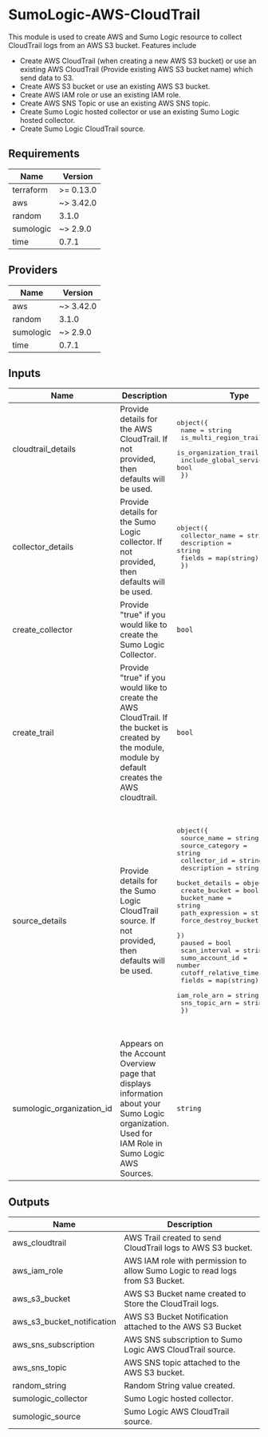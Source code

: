 # SumoLogic-AWS-CloudTrail

This module is used to create AWS and Sumo Logic resource to collect CloudTrail logs from an AWS S3 bucket. Features include
- Create AWS CloudTrail (when creating a new AWS S3 bucket) or use an existing AWS CloudTrail (Provide existing AWS S3 bucket name) which send data to S3.
- Create AWS S3 bucket or use an existing AWS S3 bucket.
- Create AWS IAM role or use an existing IAM role.
- Create AWS SNS Topic or use an existing AWS SNS topic.
- Create Sumo Logic hosted collector or use an existing Sumo Logic hosted collector.
- Create Sumo Logic CloudTrail source.

## Requirements

| Name | Version |
|------|---------|
| terraform | >= 0.13.0 |
| aws | ~> 3.42.0 |
| random | 3.1.0 |
| sumologic | ~> 2.9.0 |
| time | 0.7.1 |

## Providers

| Name | Version |
|------|---------|
| aws | ~> 3.42.0 |
| random | 3.1.0 |
| sumologic | ~> 2.9.0 |
| time | 0.7.1 |

## Inputs

| Name | Description | Type | Default | Required |
|------|-------------|------|---------|:--------:|
| cloudtrail\_details | Provide details for the AWS CloudTrail. If not provided, then defaults will be used. | <pre>object({<br>    name                          = string<br>    is_multi_region_trail         = bool<br>    is_organization_trail         = bool<br>    include_global_service_events = bool<br>  })</pre> | <pre>{<br>  "include_global_service_events": false,<br>  "is_multi_region_trail": false,<br>  "is_organization_trail": false,<br>  "name": "SumoLogic-Terraform-CloudTrail-random-id"<br>}</pre> | no |
| collector\_details | Provide details for the Sumo Logic collector. If not provided, then defaults will be used. | <pre>object({<br>    collector_name = string<br>    description    = string<br>    fields         = map(string)<br>  })</pre> | <pre>{<br>  "collector_name": "SumoLogic CloudTrail Collector <Random ID>",<br>  "description": "This collector is created using Sumo Logic terraform AWS cloudtrail module to collect AWS cloudtrail logs.",<br>  "fields": {}<br>}</pre> | no |
| create\_collector | Provide "true" if you would like to create the Sumo Logic Collector. | `bool` | n/a | yes |
| create\_trail | Provide "true" if you would like to create the AWS CloudTrail. If the bucket is created by the module, module by default creates the AWS cloudtrail. | `bool` | n/a | yes |
| source\_details | Provide details for the Sumo Logic CloudTrail source. If not provided, then defaults will be used. | <pre>object({<br>    source_name     = string<br>    source_category = string<br>    collector_id    = string<br>    description     = string<br>    bucket_details = object({<br>      create_bucket        = bool<br>      bucket_name          = string<br>      path_expression      = string<br>      force_destroy_bucket = bool<br>    })<br>    paused               = bool<br>    scan_interval        = string<br>    sumo_account_id      = number<br>    cutoff_relative_time = string<br>    fields               = map(string)<br>    iam_role_arn         = string<br>    sns_topic_arn        = string<br>  })</pre> | <pre>{<br>  "bucket_details": {<br>    "bucket_name": "cloudtrail-logs-random-id",<br>    "create_bucket": true,<br>    "force_destroy_bucket": true,<br>    "path_expression": "AWSLogs/<ACCOUNT-ID>/CloudTrail/<REGION-NAME>/*"<br>  },<br>  "collector_id": "",<br>  "cutoff_relative_time": "-1d",<br>  "description": "This source is created using Sumo Logic terraform AWS cloudtrail module to collect AWS cloudtrail logs.",<br>  "fields": {},<br>  "iam_role_arn": "",<br>  "paused": false,<br>  "scan_interval": 300000,<br>  "sns_topic_arn": "",<br>  "source_category": "Labs/aws/cloudtrail",<br>  "source_name": "CloudTrail Source",<br>  "sumo_account_id": 926226587429<br>}</pre> | no |
| sumologic\_organization\_id | Appears on the Account Overview page that displays information about your Sumo Logic organization. Used for IAM Role in Sumo Logic AWS Sources. | `string` | n/a | yes |

## Outputs

| Name | Description |
|------|-------------|
| aws\_cloudtrail | AWS Trail created to send CloudTrail logs to AWS S3 bucket. |
| aws\_iam\_role | AWS IAM role with permission to allow Sumo Logic to read logs from S3 Bucket. |
| aws\_s3\_bucket | AWS S3 Bucket name created to Store the CloudTrail logs. |
| aws\_s3\_bucket\_notification | AWS S3 Bucket Notification attached to the AWS S3 Bucket |
| aws\_sns\_subscription | AWS SNS subscription to Sumo Logic AWS CloudTrail source. |
| aws\_sns\_topic | AWS SNS topic attached to the AWS S3 bucket. |
| random\_string | Random String value created. |
| sumologic\_collector | Sumo Logic hosted collector. |
| sumologic\_source | Sumo Logic AWS CloudTrail source. |
